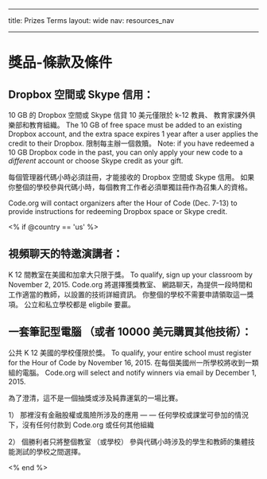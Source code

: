 * * *

title: Prizes Terms layout: wide nav: resources_nav

* * *

# 獎品-條款及條件

## Dropbox 空間或 Skype 信用：

10 GB 的 Dropbox 空間或 Skype 信貸 10 美元僅限於 k-12 教員、 教育家課外俱樂部和教育組織。 The 10 GB of free space must be added to an existing Dropbox account, and the extra space expires 1 year after a user applies the credit to their Dropbox. 限制每主辦一個救贖。 Note: if you have redeemed a 10 GB Dropbox code in the past, you can only apply your new code to a *different* account or choose Skype credit as your gift.

每個管理器代碼小時必須註冊，才能接收的 Dropbox 空間或 Skype 信用。 如果你整個的學校參與代碼小時，每個教育工作者必須單獨註冊作為召集人的資格。

Code.org will contact organizers after the Hour of Code (Dec. 7-13) to provide instructions for redeeming Dropbox space or Skype credit.

<% if @country == 'us' %>

## 視頻聊天的特邀演講者：

K 12 間教室在美國和加拿大只限于獎。 To qualify, sign up your classroom by November 2, 2015. Code.org 將選擇獲獎教室、 網路聊天，為提供一段時間和工作適當的教師，以設置的技術詳細資訊。 你整個的學校不需要申請領取這一獎項。 公立和私立學校都是 eligbile 要贏。

## 一套筆記型電腦 （或者 10000 美元購買其他技術）：

公共 K 12 美國的學校僅限於獎。 To qualify, your entire school must register for the Hour of Code by November 16, 2015. 在每個美國州一所學校將收到一類組的電腦。 Code.org will select and notify winners via email by December 1, 2015.

為了澄清，這不是一個抽獎或涉及純靠運氣的一場比賽。

1） 那裡沒有金融股權或風險所涉及的應用 — — 任何學校或課堂可參加的情況下，沒有任何付款到 Code.org 或任何其他組織

2） 個勝利者只將整個教室 （或學校） 參與代碼小時涉及的學生和教師的集體技能測試的學校之間選擇。

<% end %>